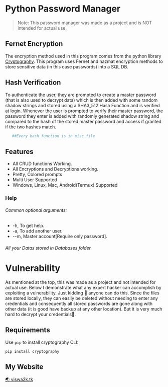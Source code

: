 # Python Password Manager
>Note: This password manager was made as a project and is NOT intended for actual use.

## Fernet Encryption

The encryption method used in this program comes from the python library [Cryptography](https://pypi.org/project/cryptography/). This program uses Fernet and hazmat encryption methods to store sensitive data (in this case passwords) into a SQL DB.

## Hash Verification
 To authenticate the user, they are prompted to create a master password (that is also used to decrypt data) which is then added with some random shadow strings and stored using a SHA3_512 Hash Function and is verified at login. Whenever the user is prompted to verify their master password, the password they enter is added with randomly generated shadow string and compared to the hash of the stored master password and access if granted if the two hashes match.
 ```python
    ##Every hash function is in misc file
 ```
 
## Features
* All CRUD functions Working.
* All Encryptions and Decryptions working.
* Pretty, Colored prompts
* Multi User Supported
* Windows, Linux, Mac, Android(Termux) Supported

### Help

###### Common optional arguments:
  * -h,         To get help.
  * -a,         To add another user.
  * --m,        Master account[Require only password].

###### All your Datas stored in Databases folder


# Vulnerability
As mentioned at the top, this was made as a project and not intended for actual use. Below I demonstrate what any expert hacker can accomplish by exploiting a vulnerability. Just kidding 🤪 anyone can do this. Since the files are stored locally, they can easily be deleted without needing to enter any credentials and consequently all stored passwords are gone along with other data (it is good have backup at any other location). But it is very much hard to decrypt your credentials🤟.

## Requirements
Use `pip` to install cryptography CLI:

    pip install cryptography

## My Website
[🌏 viswa2k.tk](http://viswa2k.tk/)
